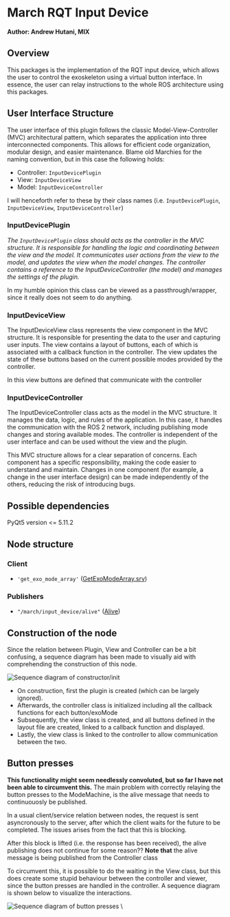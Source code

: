 # March RQT Input Device
**Author: Andrew Hutani, MIX**
## Overview
This packages is the implementation of the RQT input device, which allows the user to control the exoskeleton using a virtual button interface. In essence, the user can relay instructions to the whole ROS architecture using this packages.

## User Interface Structure
The user interface of this plugin follows the classic Model-View-Controller (MVC) architectural pattern, which separates the application into three interconnected components. This allows for efficient code organization, modular design, and easier maintenance. Blame old Marchies for the naming convention, but in this case the following holds:
- Controller: `InputDevicePlugin`
- View: `InputDeviceView`
- Model:  `InputDeviceController`

I will henceforth refer to these by their class names (i.e. `InputDevicePlugin`, `InputDeviceView`, `InputDeviceController`)

### InputDevicePlugin
_The `InputDevicePlugin` class should acts as the controller in the MVC structure. It is responsible for handling the logic and coordinating between the view and the model. It communicates user actions from the view to the model, and updates the view when the model changes. The controller contains a reference to the InputDeviceController (the model) and manages the settings of the plugin._

In my humble opinion this class can be viewed as a passthrough/wrapper, since it really does not seem to do anything.

### InputDeviceView
The InputDeviceView class represents the view component in the MVC structure. It is responsible for presenting the data to the user and capturing user inputs. The view contains a layout of buttons, each of which is associated with a callback function in the controller. The view updates the state of these buttons based on the current possible modes provided by the controller.

In this view buttons are defined that communicate with the controller

### InputDeviceController
The InputDeviceController class acts as the model in the MVC structure. It manages the data, logic, and rules of the application. In this case, it handles the communication with the ROS 2 network, including publishing mode changes and storing available modes. The controller is independent of the user interface and can be used without the view and the plugin.

This MVC structure allows for a clear separation of concerns. Each component has a specific responsibility, making the code easier to understand and maintain. Changes in one component (for example, a change in the user interface design) can be made independently of the others, reducing the risk of introducing bugs.

## Possible dependencies
PyQt5 version <= 5.11.2
## Node structure
### Client
- `'get_exo_mode_array'` ([GetExoModeArray.srv](https://gitlab.com/project-march/march/-/blob/dev/ros2/src/shared/march_shared_msgs/srv/GetExoModeArray.srv))

### Publishers
- `"/march/input_device/alive"` ([Alive](https://gitlab.com/project-march/march/-/blob/dev/ros2/src/shared/march_shared_msgs/msg/Alive.msg))

## Construction of the node
Since the relation between Plugin, View and Controller can be a bit confusing, a sequence diagram has been made to visually aid with comprehending the construction of this node.

![Sequence diagram of constructor/init](resource/img/ipd_construction.png)

- On construction, first the plugin is created (which can be largely ignored). 
- Afterwards, the controller class is initialized including all the callback functions for each button/exoMode
- Subsequently, the view class is created, and all buttons defined in the layout file are created, linked to a callback function and displayed.
- Lastly, the view class is linked to the controller to allow communication between the two.

## Button presses
**This functionality might seem needlessly convoluted, but so far I have not been able to circumvent this.**
The main problem with correctly relaying the button presses to the ModeMachine, is the alive message that needs to continuouosly be published.

In a usual client/service relation between nodes, the request is sent asyncronously to the server, after which the client waits for the future to be completed. The issues arises from the fact that this is blocking. 

After this block is lifted (i.e. the response has been received), the alive publishing does not continue for some reason?? 
**Note that** the alive message is being published from the Controller class

To circumvent this, it is possible to do the waiting in the View class, but this does create some stupid behaviour between the controller and viewer, since the button presses are handled in the controller. A sequence diagram is shown below to visualize the interactions.

![Sequence diagram of button presses](resource/img/ipd_button_press.png)
\